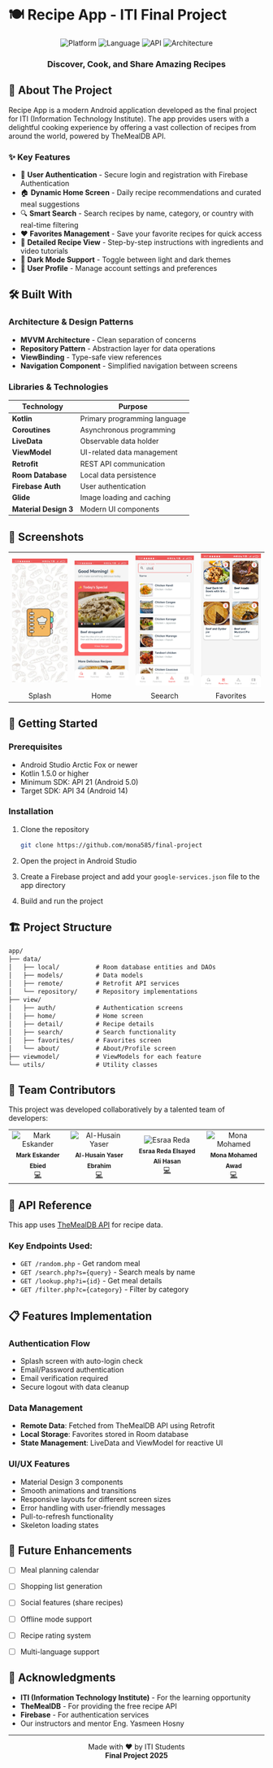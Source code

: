 # 🍽️ Recipe App - ITI Final Project

<div align="center">
  <img src="https://img.shields.io/badge/Platform-Android-green.svg" alt="Platform">
  <img src="https://img.shields.io/badge/Language-Kotlin-orange.svg" alt="Language">
  <img src="https://img.shields.io/badge/API-TheMealDB-blue.svg" alt="API">
  <img src="https://img.shields.io/badge/Architecture-MVVM-red.svg" alt="Architecture">
</div>

<div align="center">
  <h3>Discover, Cook, and Share Amazing Recipes</h3>
</div>

## 📱 About The Project

Recipe App is a modern Android application developed as the final project for ITI (Information Technology Institute). The app provides users with a delightful cooking experience by offering a vast collection of recipes from around the world, powered by TheMealDB API.

### ✨ Key Features

- 🔐 **User Authentication** - Secure login and registration with Firebase Authentication
- 🏠 **Dynamic Home Screen** - Daily recipe recommendations and curated meal suggestions
- 🔍 **Smart Search** - Search recipes by name, category, or country with real-time filtering
- ❤️ **Favorites Management** - Save your favorite recipes for quick access
- 📖 **Detailed Recipe View** - Step-by-step instructions with ingredients and video tutorials
- 🌙 **Dark Mode Support** - Toggle between light and dark themes
- 👤 **User Profile** - Manage account settings and preferences

## 🛠️ Built With

### Architecture & Design Patterns
- **MVVM Architecture** - Clean separation of concerns
- **Repository Pattern** - Abstraction layer for data operations
- **ViewBinding** - Type-safe view references
- **Navigation Component** - Simplified navigation between screens

### Libraries & Technologies

| Technology | Purpose |
|------------|---------|
| **Kotlin** | Primary programming language |
| **Coroutines** | Asynchronous programming |
| **LiveData** | Observable data holder |
| **ViewModel** | UI-related data management |
| **Retrofit** | REST API communication |
| **Room Database** | Local data persistence |
| **Firebase Auth** | User authentication |
| **Glide** | Image loading and caching |
| **Material Design 3** | Modern UI components |

## 📸 Screenshots

<div align="center">
<table>
  <tr>
    <td><img src="https://github.com/mona585/final-project/blob/master/screenshots/Screenshot_20250907_112016.jpg" width="200" alt="Splash Screen"/></td>
    <td><img src="https://github.com/mona585/final-project/blob/master/screenshots/Screenshot_20250907_112027.jpg" width="200" alt="Home Screen"/></td>
    <td><img src="https://github.com/mona585/final-project/blob/master/screenshots/Screenshot_20250907_112114.jpg" width="200" alt="Search Screen"/></td>
    <td><img src="https://github.com/mona585/final-project/blob/master/screenshots/Screenshot_20250907_112100.jpg" width="200" alt="Favotites Screen"/></td>
  </tr>
  <tr>
    <td align="center">Splash</td>
    <td align="center">Home</td>
    <td align="center">Seearch</td>
    <td align="center">Favorites</td>
  </tr>
</table>
</div>

## 🚀 Getting Started

### Prerequisites
- Android Studio Arctic Fox or newer
- Kotlin 1.5.0 or higher
- Minimum SDK: API 21 (Android 5.0)
- Target SDK: API 34 (Android 14)

### Installation

1. Clone the repository
   ```bash
   git clone https://github.com/mona585/final-project
   ```

2. Open the project in Android Studio

3. Create a Firebase project and add your `google-services.json` file to the app directory

4. Build and run the project

## 🏗️ Project Structure

```
app/
├── data/
│   ├── local/          # Room database entities and DAOs
│   ├── models/         # Data models
│   ├── remote/         # Retrofit API services
│   └── repository/     # Repository implementations
├── view/
│   ├── auth/           # Authentication screens
│   ├── home/           # Home screen
│   ├── detail/         # Recipe details
│   ├── search/         # Search functionality
│   ├── favorites/      # Favorites screen
│   └── about/          # About/Profile screen
├── viewmodel/          # ViewModels for each feature
└── utils/              # Utility classes
```

## 🤝 Team Contributors

This project was developed collaboratively by a talented team of developers:

<table align="center">
  <tr>
    <td align="center">
      <img src="https://avatars.githubusercontent.com/u/50965627?v=4" width="100px;" alt="Mark Eskander"/><br />
      <sub><b>Mark Eskander Ebied</b></sub><br />
      <a href="https://github.com/markeskander" title="Code">💻</a>
    </td>
    <td align="center">
      <img src="https://github.com/identicons/alhusain.png" width="100px;" alt="Al-Husain Yaser"/><br />
      <sub><b>Al-Husain Yaser Ebrahim</b></sub><br />
      <a href="https://github.com/Al-HusainYaser" title="Code">💻</a>
    </td>
    <td align="center">
      <img src="https://avatars.githubusercontent.com/u/114184717?v=4" width="100px;" alt="Esraa Reda"/><br />
      <sub><b>Esraa Reda Elsayed Ali Hasan</b></sub><br />
      <a href="https://github.com/Esraa-Reda189" title="Code">💻</a>
    </td>
    <td align="center">
      <img src="https://github.com/identicons/mona.png" width="100px;" alt="Mona Mohamed"/><br />
      <sub><b>Mona Mohamed Awad</b></sub><br />
      <a href="https://github.com/mona585" title="Code">💻</a>
    </td>
  </tr>
</table>

## 🔄 API Reference

This app uses [TheMealDB API](https://www.themealdb.com/api.php) for recipe data.

### Key Endpoints Used:
- `GET /random.php` - Get random meal
- `GET /search.php?s={query}` - Search meals by name
- `GET /lookup.php?i={id}` - Get meal details
- `GET /filter.php?c={category}` - Filter by category

## 📋 Features Implementation

### Authentication Flow
- Splash screen with auto-login check
- Email/Password authentication
- Email verification required
- Secure logout with data cleanup

### Data Management
- **Remote Data**: Fetched from TheMealDB API using Retrofit
- **Local Storage**: Favorites stored in Room database
- **State Management**: LiveData and ViewModel for reactive UI

### UI/UX Features
- Material Design 3 components
- Smooth animations and transitions
- Responsive layouts for different screen sizes
- Error handling with user-friendly messages
- Pull-to-refresh functionality
- Skeleton loading states

## 🎯 Future Enhancements

- [ ] Meal planning calendar
- [ ] Shopping list generation
- [ ] Social features (share recipes)
- [ ] Offline mode support
- [ ] Recipe rating system
- [ ] Multi-language support



## 🙏 Acknowledgments

- **ITI (Information Technology Institute)** - For the learning opportunity
- **TheMealDB** - For providing the free recipe API
- **Firebase** - For authentication services
- Our instructors and mentor Eng. Yasmeen Hosny

---

<div align="center">
  Made with ❤️ by ITI Students
  <br>
  <strong>Final Project 2025</strong>
</div>
